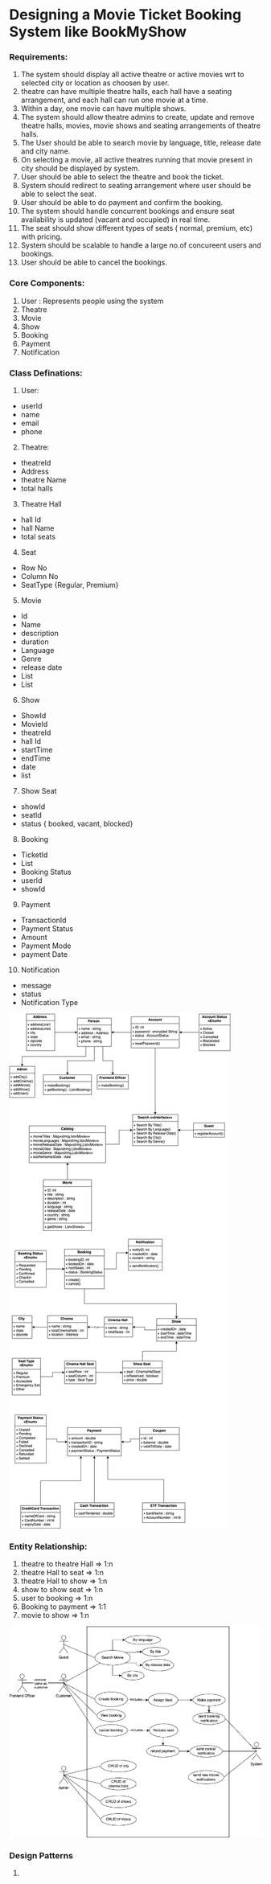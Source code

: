 # Designing a Movie Ticket Booking System like BookMyShow

### Requirements:
1. The system should display all active theatre or active movies wrt to selected city or location as choosen by user.
2. theatre can have multiple theatre halls, each hall have a seating arrangement, and each hall can run one movie at a time.
3. Within a day, one movie can have multiple shows.
4. The system should allow theatre admins to create, update and remove theatre halls, movies, movie shows and seating arrangements of theatre halls.
5. The User should be able to search movie by language, title, release date and city name.
6. On selecting a movie, all active theatres running that movie present in city should be displayed by system.
7. User should be able to select the theatre and book the ticket.
8. System should redirect to seating arrangement where user should be able to select the seat.
9. User should be able to do payment and confirm the booking.
10. The system should handle concurrent bookings and ensure seat availability is updated (vacant and occupied) in real time.
11. The seat should show different types of seats ( normal, premium, etc) with pricing.
12. System should be scalable to handle a large no.of concureent users and bookings.
13. User should be able to cancel the bookings.

### Core Components: 
1. User : Represents people using the system
2. Theatre
3. Movie
4. Show
4. Booking
5. Payment
6. Notification

### Class Definations:
1. User:
- userId
- name
- email
- phone 

2. Theatre: 
- theatreId
- Address
- theatre Name
- total halls

3. Theatre Hall
- hall Id
- hall Name
- total seats

4. Seat
- Row No
- Column No
- SeatType {Regular, Premium}

5. Movie
- Id 
- Name
- description
- duration
- Language
- Genre
- release date
- List<Actors>
- List<Reviews>

6. Show
- ShowId
- MovieId
- theatreId
- hall Id
- startTime
- endTime
- date
- list<show seat>

7. Show Seat
- showId
- seatId
- status { booked, vacant, blocked}

8. Booking
- TicketId
- List<seats>
- Booking Status
- userId
- showId

9. Payment
- TransactionId
- Payment Status
- Amount
- Payment Mode
- payment Date

10. Notification
- message
- status
- Notification Type

![Class Diagram](./ClassDiagram.png)

### Entity Relationship:
1. theatre to theatre Hall => 1:n 
2. theatre Hall to seat => 1:n
3. theatre Hall to show => 1:n
4. show to show seat => 1:n
5. user to booking => 1:n
6. Booking to payment => 1:1
7. movie to show => 1:n

![Usecase Diagram](./usecaseDiagram.png)

### Design Patterns
1. 



